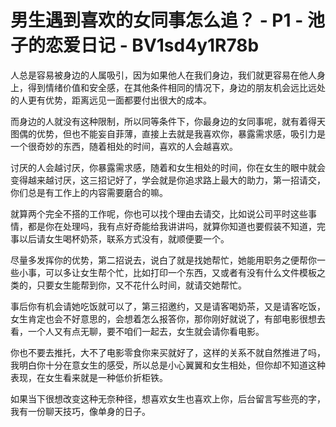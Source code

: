# 男生遇到喜欢的女同事怎么追？ - P1 - 池子的恋爱日记 - BV1sd4y1R78b

人总是容易被身边的人属吸引，因为如果他人在我们身边，我们就更容易在他人身上，得到情绪价值和安全感，在其他条件相同的情况下，身边的朋友机会远比远处的人更有优势，距离远见一面都要付出很大的成本。

而身边的人就没有这种限制，所以同等条件下，你最身边的女同事呢，就有着得天图偶的优势，但也不能妄自菲薄，直接上去就是我喜欢你，暴露需求感，吸引力是一个很奇妙的东西，随着相处的时间，喜欢的人会越喜欢。

讨厌的人会越讨厌，你暴露需求感，随着和女生相处的时间，你在女生的眼中就会变得越来越讨厌，这三招记好了，学会就是你追求路上最大的助力，第一招请交，你们总是有工作上的内容需要磨合的嘛。

就算两个完全不搭的工作呢，你也可以找个理由去请交，比如说公司平时这些事情，都是你在处理吗，我有点好奇能给我讲讲吗，就算你知道也要假装不知道，完事以后请女生喝杯奶茶，联系方式没有，就顺便要一个。

尽量多发挥你的优势，第二招说去，说白了就是找她帮忙，她能用职务之便帮你一些小事，可以多让女生帮个忙，比如打印一个东西，又或者有没有什么文件模板之类的，只要女生能帮到你，又不花什么时间，就请交她帮忙。

事后你有机会请她吃饭就可以了，第三招邀约，又是请客喝奶茶，又是请客吃饭，女生肯定也会不好意思的，会想着怎么报答你，那你刚好就说了，有部电影很想去看，一个人又有点无聊，要不咱们一起去，女生就会请你看电影。

你也不要去推托，大不了电影零食你来买就好了，这样的关系不就自然推进了吗，我明白你十分在意女生的感受，所以总是小心翼翼和女生相处，但你却不知道这种表现，在女生看来就是一种低价折柜铁。

如果当下很想改变这种无奈种径，想喜欢女生也喜欢上你，后台留言写些亮的字，我有一份聊天技巧，像单身的日子。